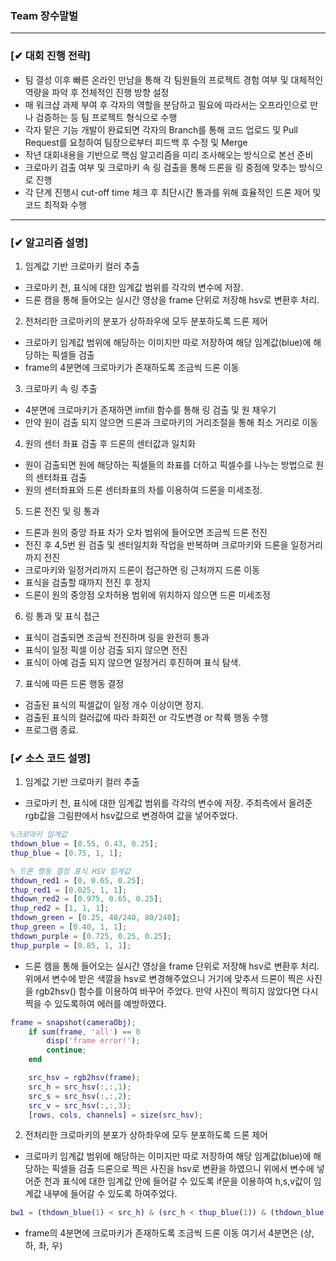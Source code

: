 ### Team 장수말벌

***

### [✔ 대회 진행 전략]
- 팀 결성 이후 빠른 온라인 만남을 통해 각 팀원들의 프로젝트 경험 여부 및 대체적인 역량을 파악 후 전체적인 진행 방향 설정
- 매 워크샵 과제 부여 후 각자의 역할을 분담하고 필요에 따라서는 오프라인으로 만나 검증하는 등 팀 프로젝트 형식으로 수행
- 각자 맡은 기능 개발이 완료되면 각자의 Branch를 통해 코드 업로드 및 Pull Request를 요청하여 팀장으로부터 피드백 후 수정 및 Merge
- 작년 대회내용을 기반으로 핵심 알고리즘을 미리 조사해오는 방식으로 본선 준비
- 크로마키 검출 여부 및 크로마키 속 링 검출을 통해 드론을 링 중점에 맞추는 방식으로 진행
- 각 단계 진행시 cut-off time 체크 후 최단시간 통과를 위해 효율적인 드론 제어 및 코드 최적화 수행

***

### [✔ 알고리즘 설명]
1. 임계값 기반 크로마키 컬러 추출
* 크로마키 천, 표식에 대한 임계값 범위를 각각의 변수에 저장.
* 드론 캠을 통해 들어오는 실시간 영상을 frame 단위로 저장해 hsv로 변환후 처리.

2. 전처리한 크로마키의 분포가 상하좌우에 모두 분포하도록 드론 제어
* 크로마키 임계값 범위에 해당하는 이미지만 따로 저장하여 해당 임계값(blue)에 해당하는 픽셀들 검출
* frame의 4분면에 크로마키가 존재하도록 조금씩 드론 이동
  
3. 크로마키 속 링 추출
* 4분면에 크로마키가 존재하면 imfill 함수를 통해 링 검출 및 원 채우기
* 만약 원이 검출 되지 않으면 드론과 크로마키의 거리조절을 통해 최소 거리로 이동
  
4. 원의 센터 좌표 검출 후 드론의 센터값과 일치화
* 원이 검출되면 원에 해당하는 픽셀들의 좌표를 더하고 픽셀수를 나누는 방법으로 원의 센터좌표 검출
* 원의 센터좌표와 드론 센터좌표의 차를 이용하여 드론을 미세조정. 
  
5. 드론 전진 및 링 통과
* 드론과 원의 중앙 좌표 차가 오차 범위에 들어오면 조금씩 드론 전진
* 전진 후 4,5번 원 검출 및 센터일치화 작업을 반복하며 크로마키와 드론을 일정거리까지 전진
* 크로마키와 일정거리까지 드론이 접근하면 링 근처까지 드론 이동
* 표식을 검출할 때까지 전진 후 정지
* 드론이 원의 중앙점 오차허용 범위에 위치하지 않으면 드론 미세조정  

6. 링 통과 및 표식 접근
* 표식이 검출되면 조금씩 전진하며 링을 완전히 통과
* 표식이 일정 픽셀 이상 검출 되지 않으면 전진
* 표식이 아예 검출 되지 않으면 일정거리 후진하며 표식 탐색.
 
7. 표식에 따른 드론 행동 결정
* 검출된 표식의 픽셀값이 일정 개수 이상이면 정지.
* 검출된 표식의 컬러값에 따라 좌회전 or 각도변경 or 착륙 행동 수행
* 프로그램 종료.  

### [✔ 소스 코드 설명]
1. 임계값 기반 크로마키 컬러 추출
* 크로마키 천, 표식에 대한 임계값 범위를 각각의 변수에 저장.
주최측에서 올려준 rgb값을 그림판에서 hsv값으로 변경하여 값을 넣어주었다.
```matlab
%크로마키 임계값
thdown_blue = [0.55, 0.43, 0.25];
thup_blue = [0.75, 1, 1];

% 드론 행동 결정 표식 HSV 임계값
thdown_red1 = [0, 0.65, 0.25];
thup_red1 = [0.025, 1, 1];
thdown_red2 = [0.975, 0.65, 0.25];
thup_red2 = [1, 1, 1];
thdown_green = [0.25, 40/240, 80/240];         
thup_green = [0.40, 1, 1];
thdown_purple = [0.725, 0.25, 0.25];
thup_purple = [0.85, 1, 1];
```
* 드론 캠을 통해 들어오는 실시간 영상을 frame 단위로 저장해 hsv로 변환후 처리.
위에서 변수에 받은 색깔을 hsv로 변경해주었으니 거기에 맞추서 드론이 찍은 사진을 rgb2hsv() 함수를 이용하여 바꾸어 주었다. 만약 사진이 찍히지 않았다면 다시 찍을 수 있도록하여 에러를 예방하였다.
```matlab
frame = snapshot(cameraObj);
    if sum(frame, 'all') == 0
        disp('frame error!');
        continue;
    end

    src_hsv = rgb2hsv(frame);
    src_h = src_hsv(:,:,1);
    src_s = src_hsv(:,:,2);
    src_v = src_hsv(:,:,3);
    [rows, cols, channels] = size(src_hsv); 
```
2. 전처리한 크로마키의 분포가 상하좌우에 모두 분포하도록 드론 제어
* 크로마키 임계값 범위에 해당하는 이미지만 따로 저장하여 해당 임계값(blue)에 해당하는 픽셀들 검출
드론으로 찍은 사진을 hsv로 변환을 하였으니 위에서 변수에 넣어준 천과 표식에 대한 임계값 안에 들어갈 수 있도록 if문을 이용하여 h,s,v값이 임계값 내부에 들어갈 수 있도록 하여주었다.
```matlab
bw1 = (thdown_blue(1) < src_h) & (src_h < thup_blue(1)) & (thdown_blue(2) < src_s) & (src_s < thup_blue(2)); % 파란색 검출
```
* frame의 4분면에 크로마키가 존재하도록 조금씩 드론 이동
여기서 4분면은 (상, 하, 좌, 우)
